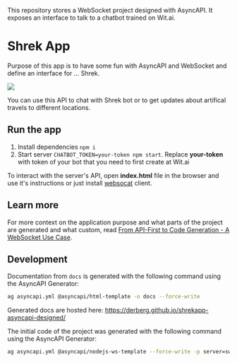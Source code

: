 This repository stores a WebSocket project designed with AsyncAPI. It exposes an interface to talk to a chatbot trained on Wit.ai.

# Shrek App

Purpose of this app is to have some fun with AsyncAPI and WebSocket and define an interface for ... Shrek.

![](https://media.giphy.com/media/10Ug6rDDuG3YoU/giphy-downsized.gif)

You can use this API to chat with Shrek bot or to get updates about artifical travels to different locations.

## Run the app

1. Install dependencies `npm i`
1. Start server `CHATBOT_TOKEN=your-token npm start`. Replace **your-token** with token of your bot that you need to first create at Wit.ai

To interact with the server's API, open **index.html** file in the browser and use it's instructions or just install [websocat](https://github.com/vi/websocat#installation) client.

## Learn more

For more context on the application purpose and what parts of the project are generated and what custom, read [From API-First to Code Generation - A WebSocket Use Case](https://asyncapi.com/blog/websocket-part3).

## Development

Documentation from `docs` is generated with the following command using the AsyncAPI Generator:
```bash
ag asyncapi.yml @asyncapi/html-template -o docs --force-write 
```

Generated docs are hosted here: https://derberg.github.io/shrekapp-asyncapi-designed/

The initial code of the project was generated with the following command using the AsyncAPI Generator:
```bash
ag asyncapi.yml @asyncapi/nodejs-ws-template --force-write -p server=swamp
```